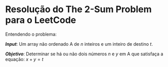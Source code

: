 # Resolução do The 2-Sum Problem para o LeetCode

Entendendo o problema:

**_Input_**: Um array não ordenado A de $n$ inteiros e um inteiro de destino $t$.

**_Objetivo_**: Determinar se há ou não dois números $n$ e $y$ em A que satisfaça a equação: $x+y=t$